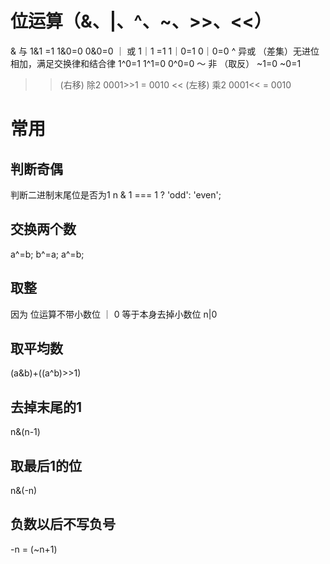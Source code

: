 # 位运算（&、|、^、~、>>、<<）

& 与
  1&1 =1 1&0=0 0&0=0
｜ 或
  1｜1 =1 1｜0=1 0｜0=0
^ 异或 （差集）无进位相加，满足交换律和结合律
  1^0=1 1^1=0 0^0=0
～ 非 （取反）
  ~1=0 ~0=1
>>  (右移) 除2
  0001>>1 = 0010
<<  (左移) 乘2
  0001<< = 0010


# 常用

## 判断奇偶
  判断二进制末尾位是否为1
  n & 1 === 1 ? 'odd': 'even';

## 交换两个数
  a^=b;
  b^=a;
  a^=b;

## 取整
  因为 位运算不带小数位 ｜ 0 等于本身去掉小数位
  n|0

## 取平均数
  (a&b)+((a^b)>>1)

## 去掉末尾的1
  n&(n-1)

## 取最后1的位
  n&(-n)

## 负数以后不写负号
  -n = (~n+1)